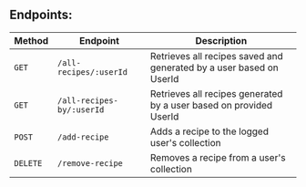 ## Endpoints:

| Method   | Endpoint                  | Description                                                         |
| -------- | ------------------------- | ------------------------------------------------------------------- |
| `GET`    | `/all-recipes/:userId`    | Retrieves all recipes saved and generated by a user based on UserId |
| `GET`    | `/all-recipes-by/:userId` | Retrieves all recipes generated by a user based on provided UserId  |
| `POST`   | `/add-recipe`             | Adds a recipe to the logged user's collection                       |
| `DELETE` | `/remove-recipe`          | Removes a recipe from a user's collection                           |
